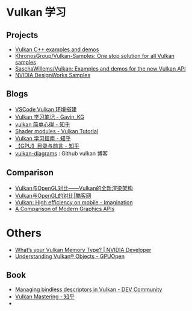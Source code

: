 # Vulkan 学习

## Projects

* [Vulkan C++ examples and demos](https://github.com/SaschaWillems/Vulkan)
* [KhronosGroup/Vulkan-Samples: One stop solution for all Vulkan samples](https://github.com/KhronosGroup/Vulkan-Samples)
* [SaschaWillems/Vulkan: Examples and demos for the new Vulkan API](https://github.com/SaschaWillems/Vulkan)
* [NVIDIA DesignWorks Samples](https://github.com/nvpro-samples)

## Blogs

* [VSCode Vulkan 环境搭建](https://blog.csdn.net/weixin_43475995/article/details/121516284)
* [Vulkan 学习笔记 - Gavin_KG](https://gavinkg.github.io/ILearnVulkanFromScratch-CN/)
* [vulkan 简单心得 - 知乎](https://zhuanlan.zhihu.com/p/461859413)
* [Shader modules - Vulkan Tutorial](https://vulkan-tutorial.com/Drawing_a_triangle/Graphics_pipeline_basics/Shader_modules)
* [Vulkan 学习指南 - 知乎](https://www.zhihu.com/column/c_1033291907413250048)
* [【GPU】目录与前言 - 知乎](https://zhuanlan.zhihu.com/p/403345668)
* [vulkan-diagrams](https://github.com/David-DiGioia/vulkan-diagrams) : Github vulkan 博客

## Comparison

* [Vulkan与OpenGL对比——Vulkan的全新渲染架构](https://blog.csdn.net/u011686167/article/details/122914604)
* [Vulkan与OpenGL的对比|酷客网](https://www.coolcou.com/vulkan/vulkan-tutorials/vulkan-with-opengl.html)
* [Vulkan: High efficiency on mobile - Imagination](https://blog.imaginationtech.com/vulkan-high-efficiency-on-mobile/)
* [A Comparison of Modern Graphics APIs](https://alain.xyz/blog/comparison-of-modern-graphics-apis)

# Others

* [What’s your Vulkan Memory Type? | NVIDIA Developer](https://developer.nvidia.com/what’s-your-vulkan-memory-type)
* [Understanding Vulkan® Objects - GPUOpen](https://gpuopen.com/learn/understanding-vulkan-objects/)

## Book

- [Managing bindless descriptors in Vulkan - DEV Community](https://dev.to/gasim/implementing-bindless-design-in-vulkan-34no)
- [Vulkan Mastering - 知乎](https://www.zhihu.com/column/c_1688959074417549313)
- 